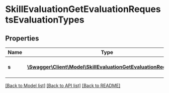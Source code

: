 # SkillEvaluationGetEvaluationRequestsEvaluationTypes

## Properties
Name | Type | Description | Notes
------------ | ------------- | ------------- | -------------
**s** | [**\Swagger\Client\Model\SkillEvaluationGetEvaluationRequestsS[]**](SkillEvaluationGetEvaluationRequestsS.md) | Self evaluation statistics | [optional] 

[[Back to Model list]](../README.md#documentation-for-models) [[Back to API list]](../README.md#documentation-for-api-endpoints) [[Back to README]](../README.md)


